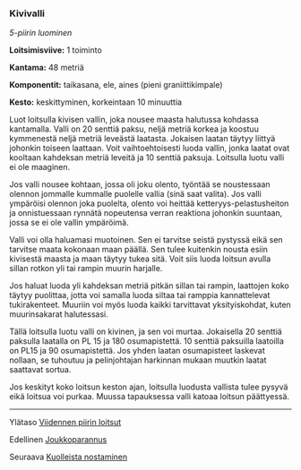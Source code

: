 ### Kivivalli

*5-piirin luominen*

**Loitsimisviive:** 1 toiminto

**Kantama:** 48 metriä

**Komponentit:** taikasana, ele, aines (pieni graniittikimpale)

**Kesto:** keskittyminen, korkeintaan 10 minuuttia

Luot loitsulla kivisen vallin, joka nousee maasta halutussa kohdassa kantamalla. Valli on 20 senttiä paksu, neljä metriä korkea ja koostuu kymmenestä neljä metriä leveästä laatasta. Jokaisen laatan täytyy liittyä johonkin toiseen laattaan. Voit vaihtoehtoisesti luoda vallin, jonka laatat ovat kooltaan kahdeksan metriä leveitä ja 10 senttiä paksuja. Loitsulla luotu valli ei ole maaginen. 

Jos valli nousee kohtaan, jossa oli joku olento, työntää se noustessaan olennon jommalle kummalle puolelle vallia (sinä saat valita). Jos valli ympäröisi olennon joka puolelta, olento voi heittää ketteryys-pelastusheiton ja onnistuessaan rynnätä nopeutensa verran reaktiona johonkin suuntaan, jossa se ei ole vallin ympäröimä.

Valli voi olla haluamasi muotoinen. Sen ei tarvitse seistä pystyssä eikä sen tarvitse maata kokonaan maan päällä. Sen tulee kuitenkin nousta esiin kivisestä maasta ja maan täytyy tukea sitä. Voit siis luoda loitsun avulla sillan rotkon yli tai rampin muurin harjalle.

Jos haluat luoda yli kahdeksan metriä pitkän sillan tai rampin, laattojen koko täytyy puolittaa, jotta voi samalla luoda siltaa tai ramppia kannattelevat tukirakenteet. Muuriin voi myös luoda kaikki tarvittavat yksityiskohdat, kuten muurinsakarat halutessasi.

Tällä loitsulla luotu valli on kivinen, ja sen voi murtaa. Jokaisella 20 senttiä paksulla laatalla on PL 15 ja 180 osumapistettä. 10 senttiä paksuilla laatoilla on PL15 ja 90 osumapistettä. Jos yhden laatan osumapisteet laskevat nollaan, se tuhoutuu ja pelinjohtajan harkinnan mukaan muutkin laatat saattavat sortua.

Jos keskityt koko loitsun keston ajan, loitsulla luodusta vallista tulee pysyvä eikä loitsua voi purkaa. Muussa tapauksessa valli katoaa loitsun päättyessä.

---

Ylätaso [Viidennen piirin loitsut](5_piirin_loitsut.md)

Edellinen [Joukkoparannus](Joukkoparannus.md)

Seuraava [Kuolleista nostaminen](Kuolleista_nostaminen.md)
